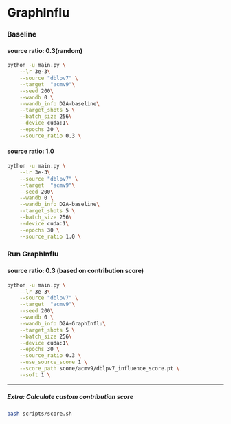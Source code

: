 # GraphInflu

### Baseline
#### source ratio: 0.3(random)
```bash
python -u main.py \
    --lr 3e-3\
    --source "dblpv7" \
    --target  "acmv9"\
    --seed 200\
    --wandb 0 \
    --wandb_info D2A-baseline\
    --target_shots 5 \
    --batch_size 256\
    --device cuda:1\
    --epochs 30 \
    --source_ratio 0.3 \
```

#### source ratio: 1.0
```bash
python -u main.py \
    --lr 3e-3\
    --source "dblpv7" \
    --target  "acmv9"\
    --seed 200\
    --wandb 0 \
    --wandb_info D2A-baseline\
    --target_shots 5 \
    --batch_size 256\
    --device cuda:1\
    --epochs 30 \
    --source_ratio 1.0 \
```

### Run GraphInflu
#### source ratio: 0.3 (based on contribution score)
```bash
python -u main.py \
    --lr 3e-3\
    --source "dblpv7" \
    --target  "acmv9"\
    --seed 200\
    --wandb 0 \
    --wandb_info D2A-GraphInflu\
    --target_shots 5 \
    --batch_size 256\
    --device cuda:1\
    --epochs 30 \
    --source_ratio 0.3 \
    --use_source_score 1 \
    --score_path score/acmv9/dblpv7_influence_score.pt \
    --soft 1 \
```
---
##### Extra: Calculate custom contribution score
```bash
bash scripts/score.sh
```
